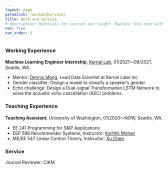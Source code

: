 ```yaml
---
layout: page
permalink: /workandservice/
title: Work and Service
# description: Materials for courses you taught. Replace this text with your description.
nav: true
nav_order: 5
---
```


### **Working Experience**
**Machine Learning Engineer Internship**, [Kernel Lab](https://kernellabs.io/), 01/2021～08/2021, Seattle, WA.

- Mentor: [Dennis Meng](https://kernellabs.io/), Lead Data Scientist at Kernel Labs Inc
- Gender classifier: Design a model to classify a speaker’s gender.
- Echo challenge: Design a Dual-signal Transformation LSTM Network to solve the acoustic echo cancellation (AEC) problems.

### **Teaching Experience**
**Teaching Assistant**, University of Washington, 01/2020～NOW, Seattle, WA.
- EE 241 Programming for S&IP Applications
- EEP 596 Recommender Systems, Instructor: [Karthik Mohan](https://www.ece.uw.edu/people/karthik-mohan/)
- ME/EE 547 Linear Control Theory, Instructor: [Xu Chen](https://www.macslab.xyz/)

### **Service**

Journal Reviewer: CIKM
